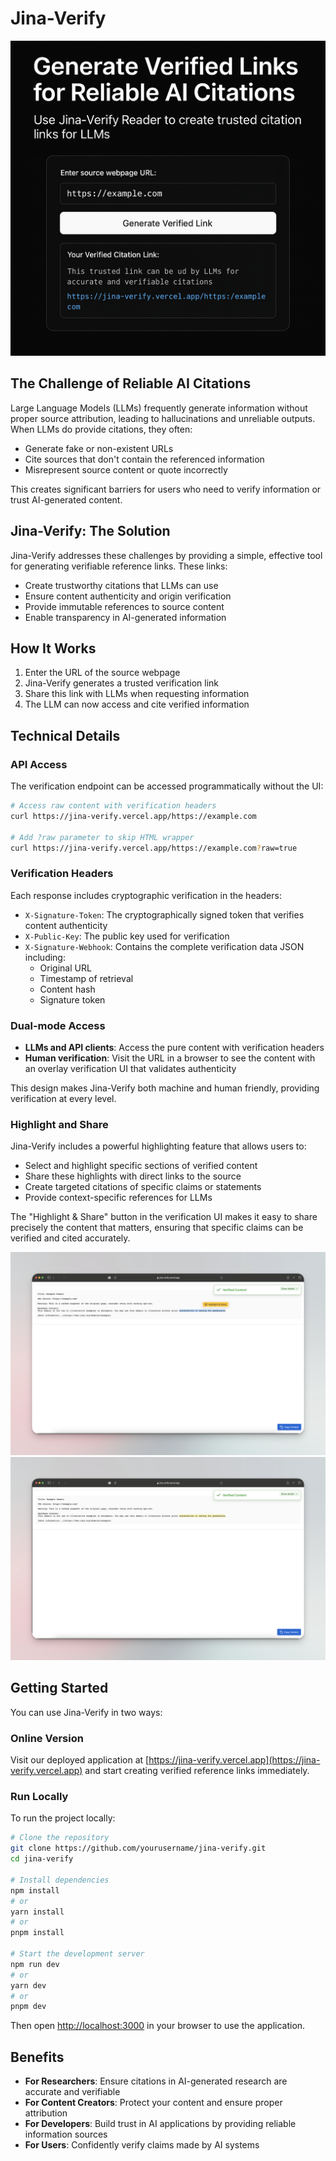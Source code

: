 # Jina-Verify

![Jina-Verify](public/og-image.png)

## The Challenge of Reliable AI Citations

Large Language Models (LLMs) frequently generate information without proper source attribution, leading to hallucinations and unreliable outputs. When LLMs do provide citations, they often:

- Generate fake or non-existent URLs
- Cite sources that don't contain the referenced information
- Misrepresent source content or quote incorrectly

This creates significant barriers for users who need to verify information or trust AI-generated content.

## Jina-Verify: The Solution

Jina-Verify addresses these challenges by providing a simple, effective tool for generating verifiable reference links. These links:

- Create trustworthy citations that LLMs can use
- Ensure content authenticity and origin verification
- Provide immutable references to source content
- Enable transparency in AI-generated information

## How It Works

1. Enter the URL of the source webpage
2. Jina-Verify generates a trusted verification link
3. Share this link with LLMs when requesting information
4. The LLM can now access and cite verified information

## Technical Details

### API Access

The verification endpoint can be accessed programmatically without the UI:

```bash
# Access raw content with verification headers
curl https://jina-verify.vercel.app/https://example.com

# Add ?raw parameter to skip HTML wrapper
curl https://jina-verify.vercel.app/https://example.com?raw=true
```

### Verification Headers

Each response includes cryptographic verification in the headers:

- `X-Signature-Token`: The cryptographically signed token that verifies content authenticity
- `X-Public-Key`: The public key used for verification
- `X-Signature-Webhook`: Contains the complete verification data JSON including:
  - Original URL
  - Timestamp of retrieval
  - Content hash
  - Signature token

### Dual-mode Access

- **LLMs and API clients**: Access the pure content with verification headers
- **Human verification**: Visit the URL in a browser to see the content with an overlay verification UI that validates authenticity

This design makes Jina-Verify both machine and human friendly, providing verification at every level.

### Highlight and Share

Jina-Verify includes a powerful highlighting feature that allows users to:

- Select and highlight specific sections of verified content
- Share these highlights with direct links to the source
- Create targeted citations of specific claims or statements
- Provide context-specific references for LLMs

The "Highlight & Share" button in the verification UI makes it easy to share precisely the content that matters, ensuring that specific claims can be verified and cited accurately.

![Jina-Verify Highlight Feature](public/image-proxy-highlight.png)
![Jina-Verify Highlight Feature](public/image-proxy-highlighted.png)


## Getting Started

You can use Jina-Verify in two ways:

### Online Version

Visit our deployed application at [https://jina-verify.vercel.app](https://jina-verify.vercel.app) and start creating verified reference links immediately.

### Run Locally

To run the project locally:

```bash
# Clone the repository
git clone https://github.com/yourusername/jina-verify.git
cd jina-verify

# Install dependencies
npm install
# or
yarn install
# or
pnpm install

# Start the development server
npm run dev
# or
yarn dev
# or
pnpm dev
```

Then open [http://localhost:3000](http://localhost:3000) in your browser to use the application.

## Benefits

- **For Researchers**: Ensure citations in AI-generated research are accurate and verifiable
- **For Content Creators**: Protect your content and ensure proper attribution
- **For Developers**: Build trust in AI applications by providing reliable information sources
- **For Users**: Confidently verify claims made by AI systems
